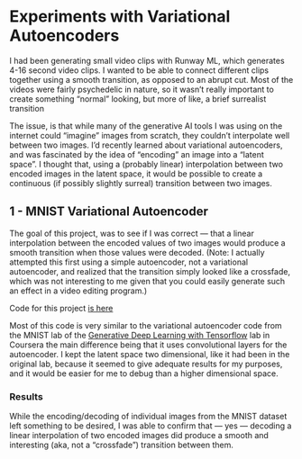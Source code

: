 # Experiments with Variational Autoencoders
I had been generating small video clips with Runway ML, which generates 4-16 second video clips. I wanted to be able to connect different clips together using a smooth transition, as opposed to an abrupt cut. Most of the videos were fairly psychedelic in nature, so it wasn’t really important to create something “normal” looking, but more of like, a brief surrealist transition 

The issue, is that while many of the generative AI tools I was using on the internet could “imagine” images from scratch, they couldn’t interpolate well between two images. I’d recently learned about variational autoencoders, and was fascinated by the idea of “encoding” an image into a “latent space”. I thought that, using a (probably linear) interpolation between two encoded images in the latent space, it would be possible to create a continuous (if possibly slightly surreal) transition between two images. 


## 1 - MNIST Variational Autoencoder
The goal of this project, was to see if I was correct — that a linear interpolation between the encoded values of two images would produce a smooth transition when those values were decoded. (Note: I actually attempted this first using a simple autoencoder, not a variational autoencoder, and realized that the transition simply looked like a crossfade, which was not interesting to me given that you could easily generate such an effect in a video editing program.)

Code for this project [is here](https://colab.research.google.com/drive/1-03eB9covktokFlcFBpvE-LnXg-invpw "Google's Colab")

Most of this code is very similar to the variational autoencoder code from the MNIST lab of the [Generative Deep Learning with Tensorflow](https://www.coursera.org/learn/generative-deep-learning-with-tensorflow) lab in Coursera the main difference being that it uses convolutional layers for the autoencoder. I kept the latent space two dimensional, like it had been in the original lab, because it seemed to give adequate results for my purposes, and it would be easier for me to debug than a higher dimensional space. 

### Results

While the encoding/decoding of individual images from the MNIST dataset left something to be desired, I was able to confirm that — yes — decoding a linear interpolation of two encoded images did produce a smooth and interesting (aka, not a “crossfade”) transition between them. 
